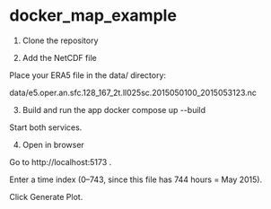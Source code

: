 # docker_map_example

1. Clone the repository
   
3. Add the NetCDF file

Place your ERA5 file in the data/ directory:

data/e5.oper.an.sfc.128_167_2t.ll025sc.2015050100_2015053123.nc

3. Build and run the app
docker compose up --build

Start both services.

4. Open in browser

Go to http://localhost:5173
.

Enter a time index (0–743, since this file has 744 hours = May 2015).

Click Generate Plot.
